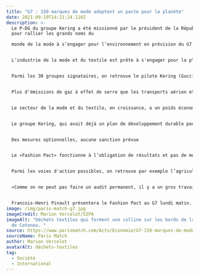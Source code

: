 ```yaml
---
title: "G7 : 150 marques de mode adoptent un pacte pour la planète"
date: 2021-09-19T14:21:24.110Z
description: >-
  Le P-DG du groupe Kering a été missionné par le président de la République
  pour rallier les grands noms du

  monde de la mode à s’engager pour l’environnement en prévision du G7 de Biarritz.


  L'industrie de la mode et du textile est prête à s'engager pour la planète, ou du moins c'est ce que prétendent les 150 marques réunies derrière le «Fashion Pact», une coalition lancée à l'appel d'Emmanuel Macron par François Henri Pinault, P-DG du groupe Kering, en avril dernier lors du Copenhagen Fashion Summit. Avec le sommet du G7 de Biarritz en ligne de mire, le gouvernement appuie l'initiative, qui correspond à une «prise de conscience au niveau du consommateur qui demande plus de transparence», juge le ministère de la Transition écologique et solidaire. La démarche suit trois axes : protection de la biodiversité, du climat et des océans.


  Parmi les 30 groupes signataires, on retrouve le pilote Kering (Gucci, Saint Laurent, Balenciaga, Alexander McQueen, Puma, Volcom, etc) et des acteurs du luxe comme du prêt à porter ou des distributeurs : Adidas, Burberry, Carrefour, Chanel, Galeries Lafayette, Gap, H&M, Hermes, Inditex, Nike, Prada, Ralph Lauren, Selfridges...


  Plus d’émissions de gaz à effet de serre que les transports aérien et maritime réunis


  Le secteur de la mode et du textile, en croissance, a un poids économique considérable : 1500 milliards d’euros de chiffre d’affaires annuel dans le monde. Son impact environnemental est tout aussi énorme : il est responsable de 20% de la pollution d’eau d’origine industrielle, à cause notamment de la teinture et des traitements de textile, mais aussi de 10% des émissions de CO2 dans le monde. Cette industrie est à l'origine de plus d’émissions de gaz à effet de serre que les transports aérien et maritime réunis, avec 1,2 milliard de tonnes par an. Elle consomme également 22,5% des pesticides utilisés dans le monde.


  Le groupe Kering, qui avait déjà un plan de développement durable pour 2025, précise que ce «Fashion Pact» est une «initiative volontaire de la part des marques» et doit servir à «mettre de l’ordre dans les initiatives dispersées que les groupes ont déjà prises en matière de politique environnementale». C’est «un moment extrêmement fort pour le monde de la mode qui s’unit pour changer un système en profondeur».


  Des mesures optionnelles, aucune sanction prévue


  Le «Fashion Pact» fonctionne à l’obligation de résultats et pas de moyens. C’est-à-dire que chaque entreprise est libre d’adapter ses mesures en fonction de ses besoins pour arriver aux buts fixés par le pacte : atteindre zéro émission nette de CO2 d’ici 2050 et passer à 100% d’énergies renouvelables sur toute la chaîne d’approvisionnement d’ici à 2030. Les entreprises signataires du «Fashion Pact» peuvent choisir de mettre en place ou non certaines mesures.


  Parmi les voies d'action possibles, on retrouve par exemple l’agriculture régénérative qui permet de restaurer les sols et les champs et d’optimiser la biodiversité des fermes. Les acteurs de l'industrie pourraient aussi opter pour la suppression des approvisionnements venant de fermes pratiquant l’élevage intensif, décider d’éliminer le plastique à usage unique en 2030 ou encore, mettre fin à la pollution par les microfibres venant du lavage des matières synthétiques. Les marques ne sont pas obligées de toutes les mettre en place, aucune sanction ou mesure réglementaire n’est prévue : «Le meilleur policier c’est le consommateur, pas l’Etat. On compte sur les influenceurs pour lancer les alertes au greenwashing et la sanction viendra au niveau de la réputation. Dans le milieu de la mode, le meilleur label c’est la marque en elle-même», avance le groupe Kering. Les signataires devront tout de même rendre compte de leur avancement chaque année.


  «Comme on ne peut pas faire un audit permanent, il y a un gros travail de pédagogie à faire au sein de la chaîne de production entière. Mais plus particulièrement sur la chaîne d’approvisionnement, puisque 90% de l’impact environnemental se fait en dehors des frontières légales de l’entreprise», indique-t-on chez Kering. Le groupe soutient que si 20 à 30% des acteurs d’un marché se mettent à changer de comportement, un point de bascule sera atteint, incitant d'autres acteurs à agir.


  Francois-Henri Pinault présentera le Fashion Pact au G7 lundi matin.
image: /img/paris-match-g7.jpg
imageCredit: Marion Vercelot/SIPA
imageAlt: "Déchets textiles qui forment une colline sur les bords de la lagune
  de Cotonou. "
source: https://www.parismatch.com/Actu/Economie/G7-150-marques-de-mode-adoptent-un-pacte-pour-la-planete-1643177
sourceName: Paris Match
author: Marion Vercelot
avatarAlt: déchets-textiles
tag:
  - Société
  - International
---
```

